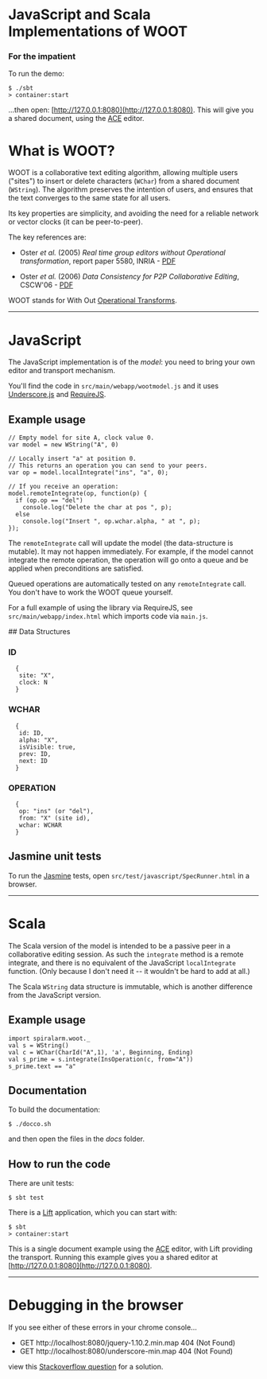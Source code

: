 # JavaScript and Scala Implementations of WOOT

### For the impatient

To run the demo:

    $ ./sbt
    > container:start
   
...then  open: [http://127.0.0.1:8080](http://127.0.0.1:8080).  This will give you a shared document, using the [ACE](http://ace.c9.io/) editor.


# What is WOOT?

WOOT is a collaborative text editing algorithm, allowing multiple users ("sites") to insert or delete characters (`WChar`) from a shared document (`WString`). The algorithm preserves the intention of users, and ensures that the text converges to the same state for all users.

Its key properties are simplicity, and avoiding the need for a reliable network or vector clocks (it can be peer-to-peer).

The key references are:

* Oster _et al._ (2005) _Real time group editors without Operational transformation_, report paper 5580, INRIA - [PDF](http://www.loria.fr/~oster/pmwiki/pub/papers/OsterRR05a.pdf)

* Oster _et al._ (2006) _Data Consistency for P2P Collaborative Editing_, CSCW'06 - [PDF](http://hal.archives-ouvertes.fr/docs/00/10/85/23/PDF/OsterCSCW06.pdf)

WOOT stands for With Out [Operational Transforms](https://en.wikipedia.org/wiki/Operational_transform).

-------------------


# JavaScript

The JavaScript implementation is of the _model_: you need to bring your own editor and transport mechanism.

You'll find the code in `src/main/webapp/wootmodel.js` and it uses [Underscore.js](http://underscorejs.org/) and [RequireJS](http://requirejs.org/).

## Example usage

    // Empty model for site A, clock value 0.
    var model = new WString("A", 0)

    // Locally insert "a" at position 0.
    // This returns an operation you can send to your peers.
    var op = model.localIntegrate("ins", "a", 0);

    // If you receive an operation:
    model.remoteIntegrate(op, function(p) {
      if (op.op == "del")
        console.log("Delete the char at pos ", p);
   	  else
   	    console.log("Insert ", op.wchar.alpha, " at ", p);
    });


The `remoteIntegrate` call will update the model (the data-structure is mutable). It may not happen immediately. For example, if the model cannot integrate the remote operation, the operation will go onto a queue and be applied when preconditions are satisfied.

Queued operations are automatically tested on any `remoteIntegrate` call. You don't have to work the WOOT queue yourself.

For a full example of using the library via RequireJS, see `src/main/webapp/index.html` which imports code via `main.js`.


## Data Structures

### ID

      {
       site: "X",
       clock: N
      }
### WCHAR
	
	  {
	   id: ID,
	   alpha: "X",
	   isVisible: true,
	   prev: ID,
	   next: ID
      }

### OPERATION
 
	  {
	   op: "ins" (or "del"),
	   from: "X" (site id),
	   wchar: WCHAR
	  }

## Jasmine unit tests

To run the [Jasmine](http://pivotal.github.io/jasmine/) tests, open `src/test/javascript/SpecRunner.html` in a browser.

-------------------

# Scala

The Scala version of the model is intended to be a passive peer in a collaborative editing session.  As such the `integrate` method is a remote integrate, and there is no equivalent of the JavaScript `localIntegrate` function. (Only because I don't need it -- it wouldn't be hard to add at all.)

The Scala `WString` data structure is immutable, which is another difference from the JavaScript version.

## Example usage

    import spiralarm.woot._
    val s = WString()
    val c = WChar(CharId("A",1), 'a', Beginning, Ending)
    val s_prime = s.integrate(InsOperation(c, from="A"))
    s_prime.text == "a"

## Documentation

To build the documentation:

    $ ./docco.sh

and then open the files in the _docs_ folder.


## How to run the code

There are unit tests:

    $ sbt test
    
There is a [Lift](http://liftweb.net/) application, which you can start with:

    $ sbt 
    > container:start
    
This is a single document example using the [ACE](http://ace.c9.io/) editor, with Lift providing
 the transport.  Running this example gives you a shared editor at [http://127.0.0.1:8080](http://127.0.0.1:8080).


-------------------

# Debugging in the browser 

If you see either of these errors in your chrome console...

  * GET http://localhost:8080/jquery-1.10.2.min.map 404 (Not Found) 
  * GET http://localhost:8080/underscore-min.map 404 (Not Found) 

view this [Stackoverflow question](http://stackoverflow.com/questions/18365315/jquerys-jquery-1-10-2-min-map-is-triggering-a-404-not-found) for a solution.
